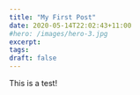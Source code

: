 ```yaml
---
title: "My First Post"
date: 2020-05-14T22:02:43+11:00
#hero: /images/hero-3.jpg
excerpt:
tags:
draft: false
---
```

This is a test!

